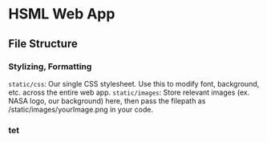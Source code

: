 # HSML Web App

## File Structure

### Stylizing, Formatting
``static/css``: Our single CSS stylesheet. Use this to modify font, background, etc. across the entire web app.
``static/images``: Store relevant images (ex. NASA logo, our background) here, then pass the filepath as /static/images/yourImage.png in your code.

### tet
